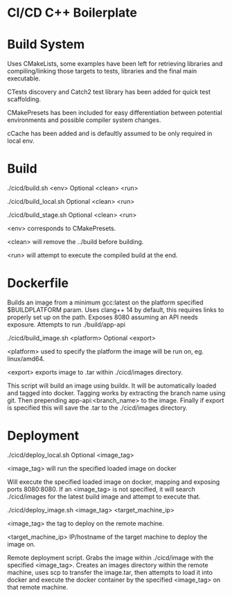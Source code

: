# CI/CD C++ Boilerplate

# Build System
Uses CMakeLists, some examples have been left for retrieving libraries and compiling/linking those targets to tests, libraries and the final main executable.

CTests discovery and Catch2 test library has been added for quick test scaffolding.

CMakePresets has been included for easy differentiation between potential environments and possible compiler system changes.

cCache has been added and is defaultly assumed to be only required in local env.


# Build
./cicd/build.sh &lt;env&gt; Optional &lt;clean&gt; &lt;run&gt;

./cicd/build_local.sh Optional &lt;clean&gt; &lt;run&gt;

./cicd/build_stage.sh Optional &lt;clean&gt; &lt;run&gt;

&lt;env&gt; corresponds to CMakePresets.

&lt;clean&gt; will remove the ../build before building.

&lt;run&gt; will attempt to execute the compiled build at the end.

# Dockerfile

Builds an image from a minimum gcc:latest on the platform specified $BUILDPLATFORM param.
Uses clang++ 14 by default, this requires links to properly set up on the path.
Exposes 8080 assuming an API needs exposure.
Attempts to run ./build/app-api

./cicd/build_image.sh &lt;platform&gt; Optional &lt;export&gt;

&lt;platform&gt; used to specify the platform the image will be run on, eg. linux/amd64.

&lt;export&gt; exports image to .tar within ./cicd/images directory.

This script will build an image using buildx. It will be automatically loaded and tagged into docker. Tagging works by extracting the branch name using git. Then prepending app-api:&lt;branch_name&gt; to the image. Finally if export is specified this will save the .tar
to the ./cicd/images directory.

# Deployment

./cicd/deploy_local.sh Optional &lt;image_tag&gt;

&lt;image_tag&gt; will run the specified loaded image on docker

Will execute the specified loaded image on docker, mapping and exposing ports 8080:8080. If an &lt;image_tag&gt; is not specified, it will search ./cicd/images for the latest build image and attempt to execute that.

./cicd/deploy_image.sh &lt;image_tag&gt; &lt;target_machine_ip&gt;

&lt;image_tag&gt; the tag to deploy on the remote machine.

&lt;target_machine_ip&gt; IP/hostname of the target machine to deploy the image on.

Remote deployment script. Grabs the image within ./cicd/image with the specified &lt;image_tag&gt;. Creates an images directory within the remote machine, uses scp to transfer the image.tar, then attempts to load it into docker and execute the docker container by the specified &lt;image_tag&gt; on that remote machine.




